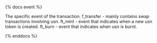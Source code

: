 {% docs event %}

The specific event of the transaction.
f_transfer - mainly contains swap transactions involving usn.
ft_mint - event that indicates when a new usn token is created.
ft_burn - event that indicates when usn is burnt.

{% enddocs %}
